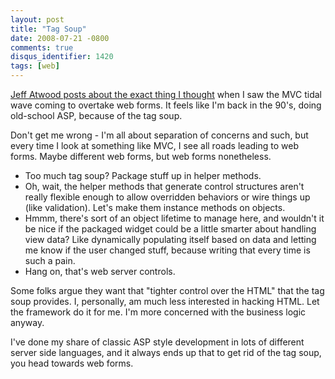 ```yaml
---
layout: post
title: "Tag Soup"
date: 2008-07-21 -0800
comments: true
disqus_identifier: 1420
tags: [web]
---
```

[Jeff Atwood posts about the exact thing I
thought](http://www.codinghorror.com/blog/archives/001155.html) when I
saw the MVC tidal wave coming to overtake web forms. It feels like I'm
back in the 90's, doing old-school ASP, because of the tag soup.

Don't get me wrong - I'm all about separation of concerns and such, but
every time I look at something like MVC, I see all roads leading to web
forms. Maybe different web forms, but web forms nonetheless.

-   Too much tag soup? Package stuff up in helper methods.
-   Oh, wait, the helper methods that generate control structures aren't
    really flexible enough to allow overridden behaviors or wire things
    up (like validation). Let's make them instance methods on objects.
-   Hmmm, there's sort of an object lifetime to manage here, and
    wouldn't it be nice if the packaged widget could be a little smarter
    about handling view data? Like dynamically populating itself based
    on data and letting me know if the user changed stuff, because
    writing that every time is such a pain.
-   Hang on, that's web server controls.

Some folks argue they want that "tighter control over the HTML" that the
tag soup provides. I, personally, am much less interested in hacking
HTML. Let the framework do it for me. I'm more concerned with the
business logic anyway.

I've done my share of classic ASP style development in lots of different
server side languages, and it always ends up that to get rid of the tag
soup, you head towards web forms.

